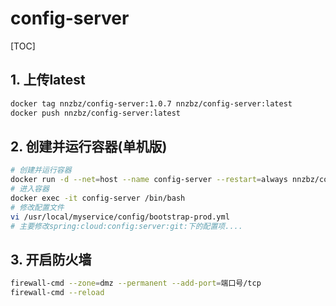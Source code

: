 # config-server

[TOC]


## 1. 上传latest

```sh
docker tag nnzbz/config-server:1.0.7 nnzbz/config-server:latest
docker push nnzbz/config-server:latest
```

## 2. 创建并运行容器(单机版)

```sh
# 创建并运行容器
docker run -d --net=host --name config-server --restart=always nnzbz/config-server
# 进入容器
docker exec -it config-server /bin/bash
# 修改配置文件
vi /usr/local/myservice/config/bootstrap-prod.yml
# 主要修改spring:cloud:config:server:git:下的配置项....
```

## 3. 开启防火墙

```sh
firewall-cmd --zone=dmz --permanent --add-port=端口号/tcp
firewall-cmd --reload
```